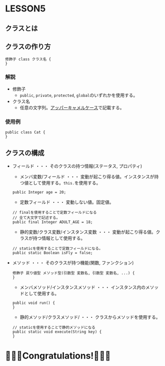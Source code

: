 # LESSON5
## クラスとは

## クラスの作り方
```text
修飾子 class クラス名 {
}
```
### 解説
- 修飾子
    - ```public```, ```private```, ```protected```, ```global```のいずれかを使用する。
- クラス名
    - 任意の文字列。[アッパーキャメルケース](https://wa3.i-3-i.info/word13954.html)で記載する。
    
### 使用例
```apex
public class Cat {
}
```

## クラスの構成
- フィールド ・・・ そのクラスの持つ情報(ステータス, プロパティ)
    - メンバ変数/フィールド ・・・ 変動が起こり得る値。インスタンスが持つ値として使用する。```this.```を使用する。
    ```apex
    public Integer age = 20;
    ```

    - 定数フィールド ・・・ 変動しない値。固定値。
    ```apex
    // finalを使用することで定数フィールドになる
    // 全て大文字で記述する。
    public final Integer ADULT_AGE = 18;
    ```

    - 静的変数/クラス変数/インスタンス変数 ・・・ 変動が起こり得る値。クラスが持つ情報として使用する。
    ```apex
    // staticを使用することで定数フィールドになる。
    public static Boolean isFly = false;
    ```
- メソッド ・・・ そのクラスが持つ機能(関数, ファンクション)
    ```text
    修飾子 戻り値型 メソッド型(引数型 変数名, 引数型 変数名, ...) {
    }
    ```
    - メンバメソッド/インスタンスメソッド ・・・ インスタンス内のメソッドとして使用する。
    ```apex
    public void run() {
    }
    ```
    - 静的メソッド/クラスメソッド/ ・・・ クラスからメソッドを使用する。
    ```apex
    // staticを使用することで静的メソッドになる
    public static void execute(String key) {
    }
    ```

## 

# 🎉🎉🎉Congratulations!🎉🎉🎉
